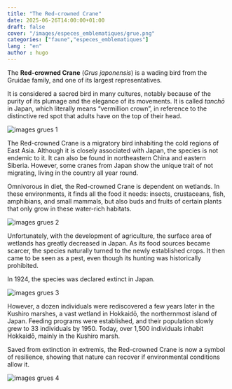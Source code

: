```yaml
---
title: "The Red-crowned Crane"
date: 2025-06-26T14:00:00+01:00
draft: false  
cover: "/images/especes_emblematiques/grue.png"
categories: ["faune","especes_emblematiques"]
lang : "en"
author : hugo
---
```


The **Red-crowned Crane** (*Grus japonensis*) is a wading bird from the Gruidae family, and one of its largest representatives. 

<!--more-->

It is considered a sacred bird in many cultures, notably because of the purity of its plumage and the elegance of its movements. It is called *tanchō* in Japan, which literally means “vermillion crown”, in reference to the distinctive red spot that adults have on the top of their head.

![images grues 1](/images/especes_emblematiques/grue_1.png)

The Red-crowned Crane is a migratory bird inhabiting the cold regions of East Asia. Although it is closely associated with Japan, the species is not endemic to it. It can also be found in northeastern China and eastern Siberia. However, some cranes from Japan show the unique trait of not migrating, living in the country all year round.

Omnivorous in diet, the Red-crowned Crane is dependent on wetlands. In these environments, it finds all the food it needs: insects, crustaceans, fish, amphibians, and small mammals, but also buds and fruits of certain plants that only grow in these water-rich habitats.

![images grues 2](/images/especes_emblematiques/grue_2.png)

Unfortunately, with the development of agriculture, the surface area of wetlands has greatly decreased in Japan. As its food sources became scarcer, the species naturally turned to the newly established crops. It then came to be seen as a pest, even though its hunting was historically prohibited.

In 1924, the species was declared extinct in Japan.

![images grues 3](/images/especes_emblematiques/grue_3.png)

However, a dozen individuals were rediscovered a few years later in the Kushiro marshes, a vast wetland in Hokkaidō, the northernmost island of Japan. Feeding programs were established, and their population slowly grew to 33 individuals by 1950. Today, over 1,500 individuals inhabit Hokkaidō, mainly in the Kushiro marsh.

Saved from extinction in extremis, the Red-crowned Crane is now a symbol of resilience, showing that nature can recover if environmental conditions allow it.

![images grues 4](/images/especes_emblematiques/grue_4.png)
